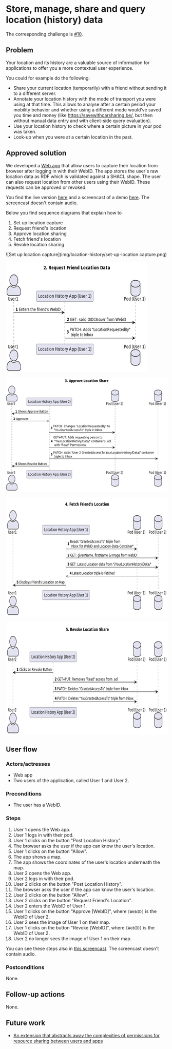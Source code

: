 <!--
Fill in the WebIDs of the people below.
Leave this in comments!
It's possible to have multiple people per role.

Challenge/scenario creator:
  - https://pietercolpaert.be/#me
Solution creator:
  - https://data.knows.idlab.ugent.be/person/SindhuVasireddy/#me
Report writer:
  - https://pieterheyvaert.com/#me
-->

# Store, manage, share and query location (history) data

The corresponding challenge is [#10](https://github.com/SolidLabResearch/Challenges/issues/10).

## Problem

Your location and its history are a valuable source of information for applications to offer you
a more contextual user experience.

You could for example do the following:

- Share your current location (temporarily) with a friend without sending it to a different server.
- Annotate your location history with the mode of transport you were using at that time.
This allows to analyse after a certain period your mobility behavior and
whether using a different mode would’ve saved you time and money
(like <https://savewithcarsharing.be/>, but then without manual data entry and with client-side query evaluation).
- Use your location history to check where a certain picture in your pod was taken.
- Look-up when you were at a certain location in the past.

## Approved solution

We developed a [Web app](https://github.com/SolidLabResearch/LocationHistory) that
allow users to capture their location from browser after logging in with their WebID.
The app stores the user's raw location data as RDF which is validated against a SHACL shape.
The user can also request location from other users using their WebID.
These requests can be approved or revoked.

You find the live version [here](https://solidlabresearch.github.io/LocationHistory/) and
a screencast of a demo [here](https://cloud.ilabt.imec.be/index.php/s/YbiRfCz7LCSseNy).
The screencast doesn't contain audio.

Below you find sequence diagrams that explain how to

1. Set up location capture
2. Request friend's location
3. Approve location sharing
4. Fetch friend's location
5. Revoke location sharing

![Set up location capture](img/location-history/set-up-location capture.png)

![Request friend's location](img/location-history/request-friends-location.png)

![Approve location sharing](img/location-history/approve-location-sharing.png)

![Fetch friend's location](img/location-history/fetch-friends-location.png)

![Revoke location sharing](img/location-history/revoke-location-sharing.png)

## User flow

### Actors/actresses

- Web app
- Two users of the application, called User 1 and User 2.

### Preconditions

- The user has a WebID.

### Steps

1. User 1 opens the Web app.
2. User 1 logs in with their pod.
3. User 1 clicks on the button "Post Location History".
4. The browser asks the user if the app can know the user's location.
5. User 1 clicks on the button "Allow".
6. The app shows a map.
7. The app shows the coordinates of the user's location underneath the map.
8. User 2 opens the Web app.
9. User 2 logs in with their pod.
10. User 2 clicks on the button "Post Location History".
11. The browser asks the user if the app can know the user's location.
12. User 2 clicks on the button "Allow".
13. User 2 clicks on the button "Request Friend's Location".
14. User 2 enters the WebID of User 1.
15. User 1 clicks on the button "Approve [WebID]", where `[WebID]` is the WebID of User 2.
16. User 2 sees the image of User 1 on their map.
17. User 1 clicks on the button "Revoke [WebID]", where `[WebID]` is the WebID of User 2.
18. User 2 no longer sees the image of User 1 on their map.

You can see these steps also in [this screencast](https://cloud.ilabt.imec.be/index.php/s/YbiRfCz7LCSseNy).
The screencast doesn't contain audio.

### Postconditions

None.

## Follow-up actions

None.

## Future work

- [An extension that abstracts away the complexities of permissions for resource sharing between users and apps](https://github.com/SolidLabResearch/Challenges/issues/78)
